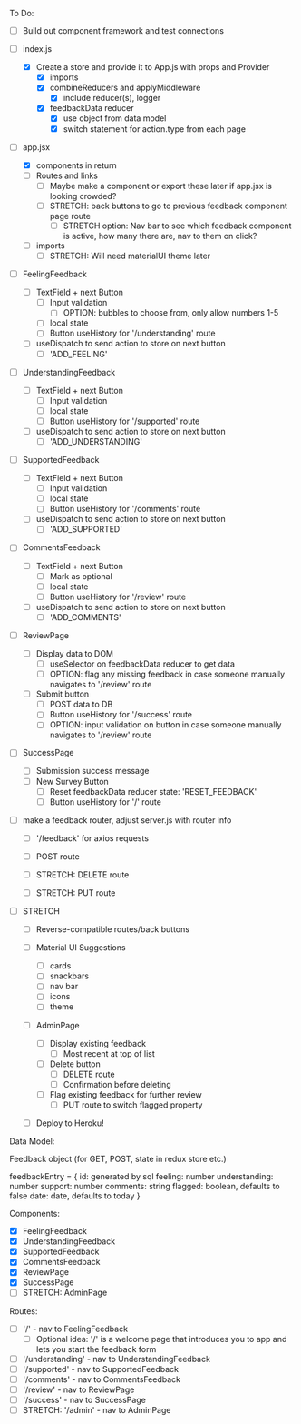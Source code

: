 To Do:
- [ ] Build out component framework and test connections

- [ ] index.js
    - [x] Create a store and provide it to App.js with props and Provider
        - [x] imports
        - [x] combineReducers and applyMiddleware
            - [x] include reducer(s), logger
        - [x] feedbackData reducer
            - [x] use object from data model
            - [x] switch statement for action.type from each page

- [ ] app.jsx
    - [x] components in return
    - [ ] Routes and links
        - [ ] Maybe make a component or export these later if app.jsx is looking crowded?
        - [ ] STRETCH: back buttons to go to previous feedback component page route
            - [ ] STRETCH option: Nav bar to see which feedback component is active, how many there are, nav to them on click?
    - [ ] imports
        - [ ] STRETCH: Will need materialUI theme later

- [ ] FeelingFeedback
    - [ ] TextField + next Button
        - [ ] Input validation
            - [ ] OPTION: bubbles to choose from, only allow numbers 1-5
        - [ ] local state
        - [ ] Button useHistory for '/understanding' route
    - [ ] useDispatch to send action to store on next button
        - [ ] 'ADD_FEELING'

- [ ] UnderstandingFeedback
    - [ ] TextField + next Button
        - [ ] Input validation
        - [ ] local state
        - [ ] Button useHistory for '/supported' route
    - [ ] useDispatch to send action to store on next button
        - [ ] 'ADD_UNDERSTANDING'

- [ ] SupportedFeedback
    - [ ] TextField + next Button
        - [ ] Input validation
        - [ ] local state
        - [ ] Button useHistory for '/comments' route
    - [ ] useDispatch to send action to store on next button
        - [ ] 'ADD_SUPPORTED'

- [ ] CommentsFeedback
    - [ ] TextField + next Button
        - [ ] Mark as optional
        - [ ] local state
        - [ ] Button useHistory for '/review' route
    - [ ] useDispatch to send action to store on next button
        - [ ] 'ADD_COMMENTS'

- [ ] ReviewPage
    - [ ] Display data to DOM
        - [ ] useSelector on feedbackData reducer to get data
        - [ ] OPTION: flag any missing feedback in case someone manually navigates to '/review' route
    - [ ] Submit button
        - [ ] POST data to DB
        - [ ] Button useHistory for '/success' route
        - [ ] OPTION: input validation on button in case someone manually navigates to '/review' route

- [ ] SuccessPage 
    - [ ] Submission success message
    - [ ] New Survey Button
        - [ ] Reset feedbackData reducer state: 'RESET_FEEDBACK'
        - [ ] Button useHistory for '/' route

- [ ] make a feedback router, adjust server.js with router info
    - [ ] '/feedback' for axios requests
    - [ ] POST route
    - [ ] STRETCH: DELETE route
    - [ ] STRETCH: PUT route


- [ ] STRETCH
    - [ ] Reverse-compatible routes/back buttons
    - [ ] Material UI Suggestions
        - [ ] cards
        - [ ] snackbars
        - [ ] nav bar
        - [ ] icons
        - [ ] theme
    - [ ] AdminPage
        - [ ] Display existing feedback
            - [ ] Most recent at top of list
        - [ ] Delete button
            - [ ] DELETE route
            - [ ] Confirmation before deleting
        - [ ] Flag existing feedback for further review
            - [ ] PUT route to switch flagged property
    - [ ] Deploy to Heroku!



Data Model:

Feedback object (for GET, POST, state in redux store etc.)

feedbackEntry = {
    id: generated by sql
    feeling: number
    understanding: number
    support: number
    comments: string
    flagged: boolean, defaults to false
    date: date, defaults to today
}

Components:

- [x] FeelingFeedback
- [x] UnderstandingFeedback
- [x] SupportedFeedback
- [x] CommentsFeedback
- [x] ReviewPage
- [x] SuccessPage
- [ ] STRETCH:  AdminPage

Routes:

- [ ] '/' - nav to FeelingFeedback
    - [ ] Optional idea: '/' is a welcome page that introduces you to app and lets you start the feedback form
- [ ] '/understanding' - nav to UnderstandingFeedback
- [ ] '/supported' - nav to SupportedFeedback
- [ ] '/comments' - nav to CommentsFeedback
- [ ] '/review' - nav to ReviewPage
- [ ] '/success' - nav to SuccessPage
- [ ] STRETCH: '/admin' - nav to AdminPage